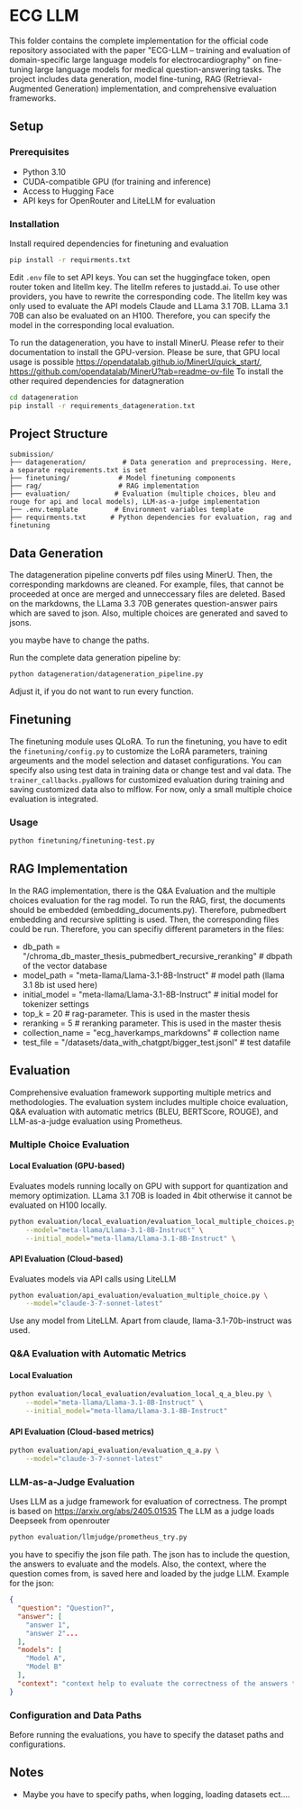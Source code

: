# ECG LLM

This folder contains the complete implementation for the official code repository associated with the paper "ECG-LLM – training and evaluation of domain-specific large language models for electrocardiography" on fine-tuning large language models for medical question-answering tasks. The project includes data generation, model fine-tuning, RAG (Retrieval-Augmented Generation) implementation, and comprehensive evaluation frameworks.


## Setup

### Prerequisites

- Python 3.10
- CUDA-compatible GPU (for training and inference)
- Access to Hugging Face
- API keys for OpenRouter and LiteLLM for evaluation

### Installation

Install required dependencies for finetuning and evaluation
```bash
pip install -r requirments.txt
```
Edit `.env` file to set API keys. You can set the huggingface token, open router token and litellm key. The litellm referes to justadd.ai. To use other providers, you have to rewrite the corresponding code. The litellm key was only used to evaluate the API models Claude and LLama 3.1 70B. LLama 3.1 70B can also be evaluated on an H100. Therefore, you can specify the model in the corresponding local evaluation.

To run the datageneration, you have to install MinerU. Please refer to their documentation to install the GPU-version. Please be sure, that GPU local usage is possible
https://opendatalab.github.io/MinerU/quick_start/, https://github.com/opendatalab/MinerU?tab=readme-ov-file
To install the other required dependencies for datagneration
```bash
cd datageneration
pip install -r requirements_datageneration.txt
```

## Project Structure

```
submission/
├── datageneration/         # Data generation and preprocessing. Here, a separate requirements.txt is set
├── finetuning/            # Model finetuning components
├── rag/                   # RAG implementation
├── evaluation/           # Evaluation (multiple choices, bleu and rouge for api and local models), LLM-as-a-judge implementation
├── .env.template         # Environment variables template
├── requirments.txt      # Python dependencies for evaluation, rag and finetuning
```

## Data Generation

The datageneration pipeline converts pdf files using MinerU. Then, the corresponding markdowns are cleaned. For example, files, that cannot be proceeded at once are merged and unneccessary files are deleted. Based on the markdowns, the LLama 3.3 70B generates question-answer pairs which are saved to json. Also, multiple choices are generated and saved to jsons.

you maybe have to change the paths.

Run the complete data generation pipeline by:
```bash
python datageneration/datageneration_pipeline.py
```
Adjust it, if you do not want to run every function.
## Finetuning

The finetuning module uses QLoRA. To run the finetuning, you have to edit the `finetuning/config.py` to customize the LoRA parameters, training argeuments and the model selection and dataset configurations. You can specify also using test data in training data or change test and val data. The `trainer_callbacks.py`allows for customized evaluation during training and saving customized data also to mlflow. For now, only a small multiple choice evaluation is integrated.


### Usage

```bash
python finetuning/finetuning-test.py
```

## RAG Implementation

In the RAG implementation, there is the Q&A Evaluation and the multiple choices evaluation for the rag model. To run the RAG, first, the documents should be embedded (embedding_documents.py). Therefore, pubmedbert embedding and recursive splitting is used. Then, the corresponding files could be run. Therefore, you can specifiy different parameters in the files:

  -  db_path = "/chroma_db_master_thesis_pubmedbert_recursive_reranking" # dbpath of the vector database
  -  model_path = "meta-llama/Llama-3.1-8B-Instruct" # model path (llama 3.1 8b ist used here)
  -  initial_model = "meta-llama/Llama-3.1-8B-Instruct" # initial model for tokenizer settings
  -  top_k = 20 # rag-parameter. This is used in the master thesis
   - reranking = 5 # reranking parameter. This is used in the master thesis
- collection_name = "ecg_haverkamps_markdowns" # collection name
- test_file = "/datasets/data_with_chatgpt/bigger_test.jsonl" # test datafile


## Evaluation

Comprehensive evaluation framework supporting multiple metrics and methodologies. The evaluation system includes multiple choice evaluation, Q&A evaluation with automatic metrics (BLEU, BERTScore, ROUGE), and LLM-as-a-judge evaluation using Prometheus.

### Multiple Choice Evaluation

#### Local Evaluation (GPU-based)
Evaluates models running locally on GPU with support for quantization and memory optimization. LLama 3.1 70B is loaded in 4bit otherwise it cannot be evaluated on H100 locally.

```bash
python evaluation/local_evaluation/evaluation_local_multiple_choices.py \
    --model="meta-llama/Llama-3.1-8B-Instruct" \
    --initial_model="meta-llama/Llama-3.1-8B-Instruct" \

```

#### API Evaluation (Cloud-based)
Evaluates models via API calls using LiteLLM

```bash
python evaluation/api_evaluation/evaluation_multiple_choice.py \
    --model="claude-3-7-sonnet-latest"
```
Use any model from LiteLLM. Apart from claude, llama-3.1-70b-instruct was used.

### Q&A Evaluation with Automatic Metrics

#### Local Evaluation

```bash
python evaluation/local_evaluation/evaluation_local_q_a_bleu.py \
    --model="meta-llama/Llama-3.1-8B-Instruct" \
    --initial_model="meta-llama/Llama-3.1-8B-Instruct"
```


#### API Evaluation (Cloud-based metrics)

```bash
python evaluation/api_evaluation/evaluation_q_a.py \
    --model="claude-3-7-sonnet-latest"
```

### LLM-as-a-Judge Evaluation

Uses LLM as a judge framework for evaluation of correctness. The prompt is based on https://arxiv.org/abs/2405.01535
The LLM as a judge loads Deepseek from openrouter
```bash
python evaluation/llmjudge/prometheus_try.py
```

you have to specifiy the json file path. The json has to include the question, the answers to evaluate and the models. Also, the context, where the question comes from, is saved here and loaded by the judge LLM.
Example for the json:
```json
{
  "question": "Question?",
  "answer": [
    "answer 1",
    "answer 2"...
  ],
  "models": [
    "Model A",
    "Model B"
  ],
  "context": "context help to evaluate the correctness of the answers to the question"
}
```

### Configuration and Data Paths

Before running the evaluations, you have to specify the dataset paths and configurations.

## Notes

- Maybe you have to specify paths, when logging, loading datasets ect....

